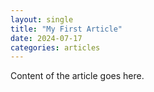 ```yaml
---
layout: single
title: "My First Article"
date: 2024-07-17
categories: articles
---
```

Content of the article goes here.
